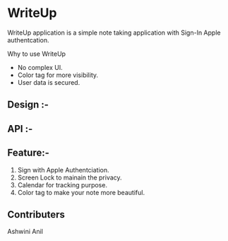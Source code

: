 # WriteUp
WriteUp application is a simple note taking application with Sign-In Apple authentcation.


Why to use WriteUp
- No complex UI.
- Color tag for more visibility.
- User data is secured.


## Design :-

## API :-

## Feature:- 
1. Sign with Apple Authentciation. 
2. Screen Lock to mainain the privacy.
3. Calendar for tracking purpose.
4. Color tag to make your note more beautiful.


## Contributers
Ashwini
Anil 
